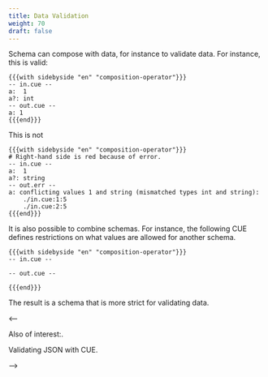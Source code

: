 ```yaml
---
title: Data Validation
weight: 70
draft: false
---
```


Schema can compose with data, for instance to validate data.
For instance, this is valid:

```coq
{{{with sidebyside "en" "composition-operator"}}}
-- in.cue --
a:  1
a?: int
-- out.cue --
a: 1
{{{end}}}
```

This is not

```coq
{{{with sidebyside "en" "composition-operator"}}}
# Right-hand side is red because of error.
-- in.cue --
a:  1
a?: string
-- out.err --
a: conflicting values 1 and string (mismatched types int and string):
    ./in.cue:1:5
    ./in.cue:2:5
{{{end}}}
```

It is also possible to combine schemas. For instance, the following CUE defines
restrictions on what values are allowed for another schema.

```coq
{{{with sidebyside "en" "composition-operator"}}}
-- in.cue --

-- out.cue --

{{{end}}}
```

The result is a schema that is more strict for validating data.

<--

Also of interest:.

Validating JSON with CUE.

-->
